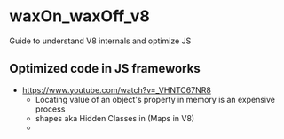 # waxOn_waxOff_v8
Guide to understand V8 internals and optimize JS

## Optimized code in JS frameworks
- https://www.youtube.com/watch?v=_VHNTC67NR8
    * Locating value of an object's property in memory is an expensive process
    * shapes aka Hidden Classes in (Maps in V8)
    * 
